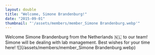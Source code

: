 ```yaml
---
layout: double
title: "Welcome, Simone Brandenburg!"
date: "2015-09-01"
thumbnail: "'/assets/members/member_Simone Brandenburg.webp'"
---
```

 Welcome Simone Brandenburg from the Netherlands 🇳🇱 to our team! Simone will be dealing with lab management. Best wishes for your time here!
 ![](/assets/members/member_Simone Brandenburg.webp)

 